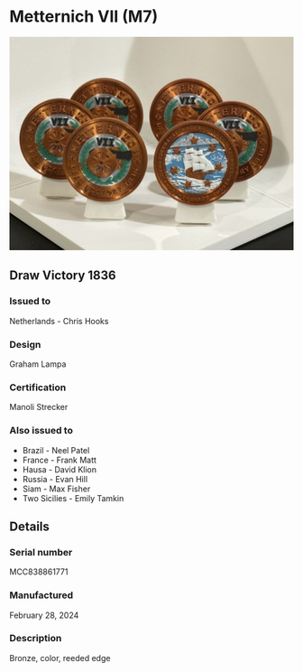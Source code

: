 
# Metternich VII (M7)

![Metternich VII (M7) Coins](m7-coins.jpg)

## Draw Victory 1836

### Issued to

Netherlands - Chris Hooks

### Design

Graham Lampa

### Certification

Manoli Strecker

### Also issued to

* Brazil - Neel Patel
* France - Frank Matt
* Hausa - David Klion
* Russia - Evan Hill
* Siam - Max Fisher
* Two Sicilies - Emily Tamkin

## Details

### Serial number

MCC838861771

### Manufactured
February 28, 2024

### Description

Bronze, color, reeded edge
